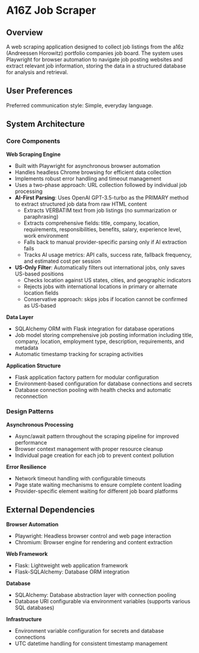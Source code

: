 # A16Z Job Scraper

## Overview

A web scraping application designed to collect job listings from the a16z (Andreessen Horowitz) portfolio companies job board. The system uses Playwright for browser automation to navigate job posting websites and extract relevant job information, storing the data in a structured database for analysis and retrieval.

## User Preferences

Preferred communication style: Simple, everyday language.

## System Architecture

### Core Components

**Web Scraping Engine**
- Built with Playwright for asynchronous browser automation
- Handles headless Chrome browsing for efficient data collection
- Implements robust error handling and timeout management
- Uses a two-phase approach: URL collection followed by individual job processing
- **AI-First Parsing**: Uses OpenAI GPT-3.5-turbo as the PRIMARY method to extract structured job data from raw HTML content
  - Extracts VERBATIM text from job listings (no summarization or paraphrasing)
  - Extracts comprehensive fields: title, company, location, requirements, responsibilities, benefits, salary, experience level, work environment
  - Falls back to manual provider-specific parsing only if AI extraction fails
  - Tracks AI usage metrics: API calls, success rate, fallback frequency, and estimated cost per session
- **US-Only Filter**: Automatically filters out international jobs, only saves US-based positions
  - Checks location against US states, cities, and geographic indicators
  - Rejects jobs with international locations in primary or alternate location fields
  - Conservative approach: skips jobs if location cannot be confirmed as US-based

**Data Layer**
- SQLAlchemy ORM with Flask integration for database operations
- Job model storing comprehensive job posting information including title, company, location, employment type, description, requirements, and metadata
- Automatic timestamp tracking for scraping activities

**Application Structure**
- Flask application factory pattern for modular configuration
- Environment-based configuration for database connections and secrets
- Database connection pooling with health checks and automatic reconnection

### Design Patterns

**Asynchronous Processing**
- Async/await pattern throughout the scraping pipeline for improved performance
- Browser context management with proper resource cleanup
- Individual page creation for each job to prevent context pollution

**Error Resilience**
- Network timeout handling with configurable timeouts
- Page state waiting mechanisms to ensure complete content loading
- Provider-specific element waiting for different job board platforms

## External Dependencies

**Browser Automation**
- Playwright: Headless browser control and web page interaction
- Chromium: Browser engine for rendering and content extraction

**Web Framework**
- Flask: Lightweight web application framework
- Flask-SQLAlchemy: Database ORM integration

**Database**
- SQLAlchemy: Database abstraction layer with connection pooling
- Database URI configurable via environment variables (supports various SQL databases)

**Infrastructure**
- Environment variable configuration for secrets and database connections
- UTC datetime handling for consistent timestamp management
